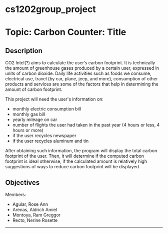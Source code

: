 # cs1202group_project

# Topic: Carbon Counter: Title
    
## Description
CO2 Intel(?) aims to calculate the user’s carbon footprint. It is technically the amount of greenhouse gases produced by a certain user, expressed in units of carbon dioxide. Daily life activities such as foods we consume, electrical use, travel (by car, plane, jeep, and more), consumption of other products and services are some of the factors that help in determining the amount of carbon footprint.

This project will need the user's information on:
+ monthly electric consumption bill
+ monthly gas bill
+ yearly mileage on car
+ number of flights the user had taken in the past year (4 hours or less, 4 hours or more)
+ if the user recycles newspaper
+ if the user recycles aluminum and tin

After obtaining such information, the program will display the total carbon footprint of the user. Then, it will determine if the computed carbon footprint is ideal otherwise, if the calculated amount is relatively high suggestions of ways to reduce carbon footprint will be displayed.

## Objectives

Members:
- Agular, Rose Ann
- Arenas, Aldrich Amiel
- Montoya, Ram Greggor
- Recto, Nerine Rosette
---
